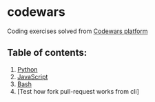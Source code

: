 # codewars

Coding exercises solved from [Codewars platform](https://www.codewars.com/)

## Table of contents:

1. [Python](../../tree/python)
2. [JavaScript](../../tree/javascript)
3. [Bash](../../tree/bash)
4. [Test how fork pull-request works from cli]
